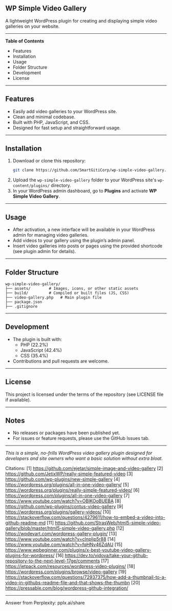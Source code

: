 ## WP Simple Video Gallery

A lightweight WordPress plugin for creating and displaying simple video galleries on your website.

---

**Table of Contents**

- Features
- Installation
- Usage
- Folder Structure
- Development
- License

---

## **Features**

- Easily add video galleries to your WordPress site.
- Clean and minimal codebase.
- Built with PHP, JavaScript, and CSS.
- Designed for fast setup and straightforward usage.

---

## **Installation**

1. Download or clone this repository:
   ```bash
   git clone https://github.com/SmartGitiCorp/wp-simple-video-gallery.git
   ```
2. Upload the `wp-simple-video-gallery` folder to your WordPress site's `wp-content/plugins/` directory.
3. In your WordPress admin dashboard, go to **Plugins** and activate **WP Simple Video Gallery**.

---

## **Usage**

- After activation, a new interface will be available in your WordPress admin for managing video galleries.
- Add videos to your gallery using the plugin’s admin panel.
- Insert video galleries into posts or pages using the provided shortcode (see plugin admin for details).

---

## **Folder Structure**

```
wp-simple-video-gallery/
├── assets/        # Images, icons, or other static assets
├── build/         # Compiled or built files (JS, CSS)
├── video-gallery.php   # Main plugin file
├── package.json
├── .gitignore
```

---

## **Development**

- The plugin is built with:
  - PHP (22.2%)
  - JavaScript (42.4%)
  - CSS (35.4%)
- Contributions and pull requests are welcome.

---

## **License**

This project is licensed under the terms of the repository (see LICENSE file if available).

---

## **Notes**

- No releases or packages have been published yet.
- For issues or feature requests, please use the GitHub Issues tab.

---

*This is a simple, no-frills WordPress video gallery plugin designed for developers and site owners who want a basic solution without extra bloat.*

Citations:
[1] https://github.com/ejetar/simple-image-and-video-gallery
[2] https://github.com/JetixWP/really-simple-featured-video
[3] https://github.com/wp-plugins/new-simple-gallery
[4] https://wordpress.org/plugins/all-in-one-video-gallery/
[5] https://wordpress.org/plugins/really-simple-featured-video/
[6] https://wordpress.com/plugins/all-in-one-video-gallery
[7] https://www.youtube.com/watch?v=OBlKOoBUEBA
[8] https://github.com/wp-plugins/contus-video-gallery
[9] https://wordpress.org/plugins/gallery-videos/
[10] https://stackoverflow.com/questions/4279611/how-to-embed-a-video-into-github-readme-md
[11] https://github.com/StrasWeb/html5-simple-video-gallery/blob/master/html5-simple-video-gallery.php
[12] https://wpdevart.com/wordpress-gallery-plugin/
[13] https://www.youtube.com/watch?v=clnpIjp5r88
[14] https://www.youtube.com/watch?v=fqHNv46ZdAU
[15] https://www.wpbeginner.com/plugins/x-best-youtube-video-gallery-plugins-for-wordpress/
[16] https://dev.to/vidova/take-your-github-repository-to-the-next-level-17ge/comments
[17] https://jetpack.com/resources/wordpress-video-plugins/
[18] https://wordpress.com/plugins/browse/video-gallery
[19] https://stackoverflow.com/questions/72937375/how-add-a-thumbnail-to-a-video-in-githubs-readme-file-and-that-shows-the-thumbn
[20] https://pressable.com/blog/wordpress-github-integration/

---
Answer from Perplexity: pplx.ai/share
